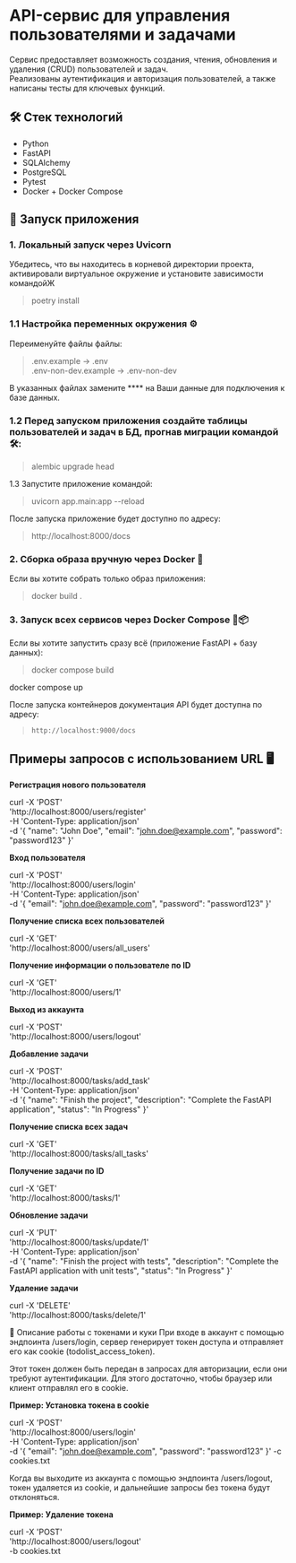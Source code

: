 # API-сервис для управления пользователями и задачами

Сервис предоставляет возможность создания, чтения, обновления и удаления (CRUD) пользователей и задач.  
Реализованы аутентификация и авторизация пользователей, а также написаны тесты для ключевых функций.

## 🛠️ Стек технологий

- Python  
- FastAPI  
- SQLAlchemy  
- PostgreSQL  
- Pytest  
- Docker + Docker Compose

## 🚀 Запуск приложения

### 1. Локальный запуск через Uvicorn

Убедитесь, что вы находитесь в корневой директории проекта, активировали виртуальное окружение и установите зависимости командойЖ

> poetry install

### 1.1 Настройка переменных окружения ⚙️

Переименуйте файлы файлы:


> .env.example → .env  
> .env-non-dev.example → .env-non-dev

В указанных файлах замените **** на Ваши данные для подключения к базе данных.

### 1.2 Перед запуском приложения создайте таблицы пользователей и задач в БД, прогнав миграции командой 🛠️:

> alembic upgrade head

1.3 Запустите приложение командой:

> uvicorn app.main:app --reload

После запуска приложение будет доступно по адресу:
> http://localhost:8000/docs

### 2. Сборка образа вручную через Docker 🐳

Если вы хотите собрать только образ приложения:

> docker build .

### 3. Запуск всех сервисов через Docker Compose 🐋📦
Если вы хотите запустить сразу всё (приложение FastAPI + базу данных):

> docker compose build

docker compose up

После запуска контейнеров документация API будет доступна по адресу:

> `http://localhost:9000/docs`


## Примеры запросов с использованием URL 🖥️

__Регистрация нового пользователя__

curl -X 'POST' \
  'http://localhost:8000/users/register' \
  -H 'Content-Type: application/json' \
  -d '{
  "name": "John Doe",
  "email": "john.doe@example.com",
  "password": "password123"
}'

__Вход пользователя__

curl -X 'POST' \
  'http://localhost:8000/users/login' \
  -H 'Content-Type: application/json' \
  -d '{
  "email": "john.doe@example.com",
  "password": "password123"
}'

__Получение списка всех пользователей__

curl -X 'GET' \
  'http://localhost:8000/users/all_users'


__Получение информации о пользователе по ID__

curl -X 'GET' \
  'http://localhost:8000/users/1'

__Выход из аккаунта__

curl -X 'POST' \
  'http://localhost:8000/users/logout'

__Добавление задачи__

curl -X 'POST' \
  'http://localhost:8000/tasks/add_task' \
  -H 'Content-Type: application/json' \
  -d '{
  "name": "Finish the project",
  "description": "Complete the FastAPI application",
  "status": "In Progress"
}'

__Получение списка всех задач__

curl -X 'GET' \
  'http://localhost:8000/tasks/all_tasks'

__Получение задачи по ID__

curl -X 'GET' \
  'http://localhost:8000/tasks/1'

__Обновление задачи__

curl -X 'PUT' \
  'http://localhost:8000/tasks/update/1' \
  -H 'Content-Type: application/json' \
  -d '{
  "name": "Finish the project with tests",
  "description": "Complete the FastAPI application with unit tests",
  "status": "In Progress"
}'

__Удаление задачи__

curl -X 'DELETE' \
  'http://localhost:8000/tasks/delete/1'

📌 Описание работы с токенами и куки
При входе в аккаунт с помощью эндпоинта /users/login, сервер генерирует токен доступа и отправляет его как cookie (todolist_access_token).

Этот токен должен быть передан в запросах для авторизации, если они требуют аутентификации. Для этого достаточно, чтобы браузер или клиент отправлял его в cookie.

__Пример: Установка токена в cookie__

curl -X 'POST' \
  'http://localhost:8000/users/login' \
  -H 'Content-Type: application/json' \
  -d '{
  "email": "john.doe@example.com",
  "password": "password123"
}' -c cookies.txt

Когда вы выходите из аккаунта с помощью эндпоинта /users/logout, токен удаляется из cookie, и дальнейшие запросы без токена будут отклоняться.

__Пример: Удаление токена__

curl -X 'POST' \
  'http://localhost:8000/users/logout' \
  -b cookies.txt